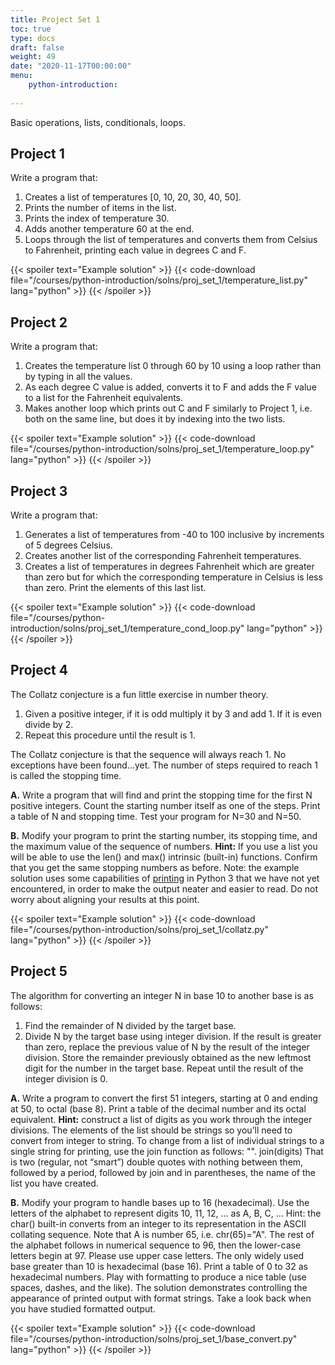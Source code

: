 ```yaml
---
title: Project Set 1
toc: true
type: docs
draft: false
weight: 49
date: "2020-11-17T00:00:00"
menu: 
    python-introduction:
   
---
```


Basic operations, lists, conditionals, loops.

## Project 1

Write a program that:

1. Creates a list of temperatures [0, 10, 20, 30, 40, 50].
2. Prints the number of items in the list.
3. Prints the index of temperature 30.
4. Adds another temperature 60 at the end.
5. Loops through the list of temperatures and converts them from Celsius to
Fahrenheit, printing each value in degrees C and F.

{{< spoiler text="Example solution" >}}
{{< code-download file="/courses/python-introduction/solns/proj_set_1/temperature_list.py" lang="python" >}}
{{< /spoiler >}}

## Project 2

Write a program that:

1. Creates the temperature list 0 through 60 by 10 using a loop rather than by
typing in all the values.
2. As each degree C value is added, converts it to F and adds the F value to a list
for the Fahrenheit equivalents.
3. Makes another loop which prints out C and F similarly to Project 1, i.e. both
on the same line, but does it by indexing into the two lists.

{{< spoiler text="Example solution" >}}
{{< code-download file="/courses/python-introduction/solns/proj_set_1/temperature_loop.py" lang="python" >}}
{{< /spoiler >}}

## Project 3

Write a program that:

1. Generates a list of temperatures from -40 to 100 inclusive by increments of 5 degrees Celsius. 
2. Creates another list of the corresponding Fahrenheit temperatures. 
3. Creates a list of temperatures in degrees Fahrenheit which are greater than zero but for which the corresponding temperature in Celsius is less than zero. Print the elements of this last list.

{{< spoiler text="Example solution" >}}
{{< code-download file="/courses/python-introduction/solns/proj_set_1/temperature_cond_loop.py" lang="python" >}}
{{< /spoiler >}}

## Project 4

The Collatz conjecture is a fun little exercise in number theory.

1. Given a positive integer, if it is odd multiply it by 3 and add 1. If it is even divide by 2.
2. Repeat this procedure until the result is 1.

The Collatz conjecture is that the sequence will always reach 1. No exceptions have been found...yet.  The number of steps required to reach 1 is called the stopping time.

**A.** Write a program that will find and print the stopping time for the first N positive integers. Count the starting number itself as one of the steps. Print a table of N and stopping time.
Test your program for N=30 and N=50.

**B.** Modify your program to print the starting number, its stopping time, and the maximum value of the sequence of numbers. **Hint:** If you use a list you will be able to use the len() and max() intrinsic (built-in) functions. Confirm that you get the same stopping numbers as before. Note: the example solution uses some capabilities of [printing](/courses/python-introduction/formatted_io) in Python 3 that we have not yet encountered, in order to make the output neater and easier to read.  Do not worry about aligning your results at this point.

{{< spoiler text="Example solution" >}}
{{< code-download file="/courses/python-introduction/solns/proj_set_1/collatz.py" lang="python" >}}
{{< /spoiler >}}

## Project 5

The algorithm for converting an integer N in base 10 to another base is as follows:

1. Find the remainder of N divided by the target base.
2. Divide N by the target base using integer division. If the result is greater than zero, replace the previous value of N by the result of the integer division. Store the remainder previously obtained as the new leftmost digit for the number in the target base. Repeat until the result of the integer division is 0.

**A.** Write a program to convert the first 51 integers, starting at 0 and ending at 50, to octal (base 8). Print a table of the decimal number and its octal equivalent.
**Hint:** construct a list of digits as you work through the integer divisions. The elements of the list should be strings so you’ll need to convert from integer to string. To change from a list of individual strings to a single string for printing, use the join function as follows:
 "". join(digits)
That is two (regular, not “smart”) double quotes with nothing between them, followed by a period, followed by join and in parentheses, the name of the list you have created.

**B.** Modify your program to handle bases up to 16 (hexadecimal). Use the letters of the alphabet to represent digits 10, 11, 12, ... as A, B, C, ... Hint: the char(<number>) built-in converts from an integer to its representation in the ASCII collating sequence. Note that A is number 65, i.e. chr(65)="A". The rest of the alphabet follows in numerical sequence to 96, then the lower-case letters begin at 97. Please use upper case letters.
The only widely used base greater than 10 is hexadecimal (base 16). Print a table of 0 to 32 as hexadecimal numbers.  Play with formatting to produce a nice table (use spaces, dashes, and the like).  The solution demonstrates controlling the appearance of printed output with format strings.  Take a look back when you have studied formatted output.

{{< spoiler text="Example solution" >}}
{{< code-download file="/courses/python-introduction/solns/proj_set_1/base_convert.py" lang="python" >}}
{{< /spoiler >}}

